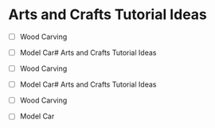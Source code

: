 # Arts and Crafts Tutorial Ideas

- [ ] Wood Carving
- [ ] Model Car# Arts and Crafts Tutorial Ideas

- [ ] Wood Carving
- [ ] Model Car# Arts and Crafts Tutorial Ideas

- [ ] Wood Carving
- [ ] Model Car
